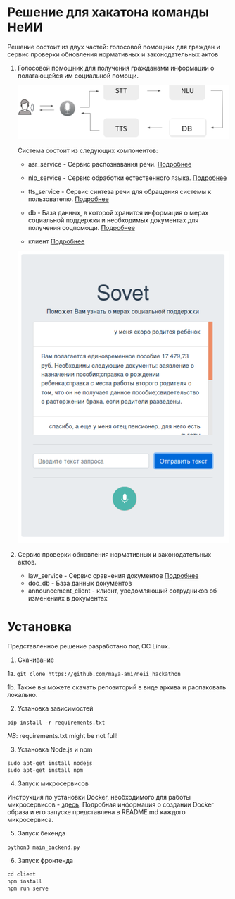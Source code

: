 # Решение для хакатона команды НеИИ

Решение состоит из двух частей: голосовой помощник для граждан и сервис проверки обновления нормативных и законодательных актов
1. Голосовой помощник для получения гражданами информации о полагающейся им социальной помощи.

    ![](scheme.png)

    Система состоит из следующих компонентов:

    - asr_service - Сервис распознавания речи. [Подробнее](https://github.com/maya-ami/neii_hackathon/tree/master/asr_service)

    - nlp_service - Сервис обработки естественного языка. [Подробнее](https://github.com/maya-ami/neii_hackathon/tree/master/nlp_service)

    - tts_service - Сервис синтеза речи для обращения системы к пользователю. [Подробнее](https://github.com/maya-ami/neii_hackathon/tree/master/tts_service)

    - db - База данных, в которой хранится информация о мерах социальной поддержки и необходимых документах для получения соцпомощи. [Подробнее](https://github.com/maya-ami/neii_hackathon/tree/master/db)

    - клиент [Подробнее](https://github.com/maya-ami/neii_hackathon/tree/master/client)

    ![](frontend_prototype.png)

2. Сервис проверки обновления нормативных и законодательных актов.

    - law_service - Сервис сравнения документов [Подробнее](https://github.com/maya-ami/neii_hackathon/tree/master/law_service)
    - doc_db - База данных документов
    - аnnouncement_client - клиент, уведомляющий сотрудников об изменениях в документах


# Установка

Представленное решение разработано под ОС Linux.

1. Скачивание

 1a. `git clone https://github.com/maya-ami/neii_hackathon`
 
 1b. Также вы можете скачать репозиторий в виде архива и распаковать локально.

2. Установка зависимостей

`pip install -r requirements.txt`

*NB*: requirements.txt might be not full!

3. Установка Node.js и npm

```
sudo apt-get install nodejs
sudo apt-get install npm
```
4. Запуск микросервисов

Инструкция по установки Docker, необходимого для работы микросервисов - [здесь](https://docs.docker.com/engine/install/).
Подробная информация о создании Docker образа и его запуске представлена в README.md каждого микросервиса.

5. Запуск бекенда

`python3 main_backend.py`

6. Запуск фронтенда
```
cd client
npm install
npm run serve
```
